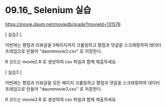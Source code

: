 # 09.16_ Selenium 실습



https://movie.daum.net/moviedb/grade?movieId=131576

[ 실습2 ]

이번에는 평점과 리뷰글을 5페이지까지 크롤링하고 평점과 댓글을 스크래핑하여 데이터프레임으로 만들어 "daummovie2.csv" 로 저장한다.

R 코드는 movie2.R 로 생성하여 csv 파일과 함께 제출하세요.

 

 

 

[ 실습3 ]

이번에는 평점과 리뷰글을 모든 페이지 크롤링하고 평점과 댓글을 스크래핑하여 데이터프레임으로 만들어 "daummovie3.csv" 로 저장한다.

R 코드는 movie3.R 로 생성하여 csv 파일과 함께 제출하세요.